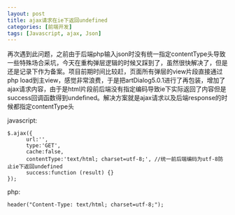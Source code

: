 ```yaml
---
layout: post
title: ajax请求在ie下返回undefined
categories: [前端开发]
tags: [Javascript, ajax, Json]
---
```

再次遇到此问题，之前由于后端php输入json时没有统一指定contentType头导致一些特殊场合采坑，今天在重构弹层逻辑的时候又踩到了，虽然很快解决了，但是还是记录下作为备案。项目前期时间比较赶，页面所有弹层的view片段直接通过php load到主view，感觉非常浪费，于是把artDialog5.0.1进行了再包装，增加了ajax请求内容，由于是html片段前后端没有指定编码导致ie下实际返回了内容但是success回调函数得到undefined。解决方案就是ajax请求以及后端response的时候都指定contentType头

javascript:

	$.ajax({
	      url:'',
	      type:'GET',
	      cache:false,
	      contentType:'text/html; charset=utf-8;', //统一前后端编码为utf-8防止ie下返回undefined
	      success:function (result) {}
	});

php:

	header("Content-Type: text/html; charset=utf-8;");